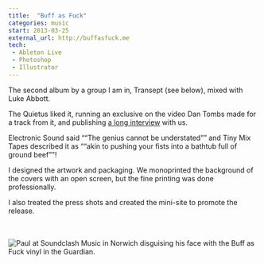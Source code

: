 ```yaml
---
title:  "Buff as Fuck"
categories: music
start: 2013-03-25
external_url: http://buffasfuck.me
tech: 
 - Ableton Live
 - Photoshop
 - Illustrator
---
```

The second album by a group I am in, Transept (see below), mixed with Luke Abbott.

The Quietus liked it, running an exclusive on the video Dan Tombs made for a track from it, and publishing [a long interview](http://thequietus.com/articles/11715-transept-interview) with us. 

Electronic Sound said <q>“The genius cannot be understated”</q> and Tiny Mix Tapes described it as <q>“akin to pushing your fists into a bathtub full of ground beef”</q>!

I designed the <a data-fancy-content="transept-baf">artwork and packaging</a>. We monoprinted the background of the covers with an open screen, but the fine printing was done professionally. 

I also treated the <a data-fancy-content="transept-press">press shots</a> and created the mini-site to promote the release.

<div class="fancy-content" id="transept-press">
  <img data-src="/image/transept_press_2.jpg" alt="" />
  <img data-src="/image/transept_press_1.jpg" alt="" />
  <img data-src="/image/transept_press_3.jpg" alt="" />
</div>

<div class="fancy-content" id="transept-baf">
  <img data-src="/image/transept_baf_1.jpg" alt="" />
  <img data-src="/image/transept_baf_4.png" alt="" />
  <img data-src="/image/transept_baf_3.png" alt="Paul at Soundclash Music in Norwich disguising his face with the Buff as Fuck vinyl in the Guardian." />
</div>